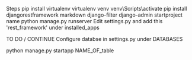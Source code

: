 Steps
pip install virtualenv
virtualenv venv
venv\Scripts\activate
pip install djangorestframework markdown django-filter
django-admin startproject name 
python manage.py runserver
Edit settings.py and add this 'rest_framework' under installed_apps

TO DO / CONTINUE
Configure databse in settings.py under DATABASES

python manage.py startapp NAME_OF_table 